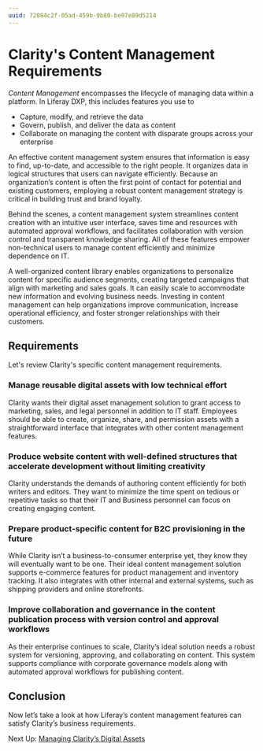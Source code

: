 ```yaml
---
uuid: 72084c2f-05ad-459b-9b80-be97e89d5214
---
```

# Clarity's Content Management Requirements
<!--TASK: Reconsider article name.-->

*Content Management* encompasses the lifecycle of managing data within a platform. In Liferay DXP, this includes features you use to

- Capture, modify, and retrieve the data
- Govern, publish, and deliver the data as content
- Collaborate on managing the content with disparate groups across your enterprise

An effective content management system ensures that information is easy to find, up-to-date, and accessible to the right people. It organizes data in logical structures that users can navigate efficiently. Because an organization’s content is often the first point of contact for potential and existing customers, employing a robust content management strategy is critical in building trust and brand loyalty.

Behind the scenes, a content management system streamlines content creation with an intuitive user interface, saves time and resources with automated approval workflows, and facilitates collaboration with version control and transparent knowledge sharing. All of these features empower non-technical users to manage content efficiently and minimize dependence on IT.

A well-organized content library enables organizations to personalize content for specific audience segments, creating targeted campaigns that align with marketing and sales goals. It can easily scale to accommodate new information and evolving business needs. Investing in content management can help organizations improve communication, increase operational efficiency, and foster stronger relationships with their customers.

## Requirements

Let's review Clarity's specific content management requirements.

### Manage reusable digital assets with low technical effort

Clarity wants their digital asset management solution to grant access to marketing, sales, and legal personnel in addition to IT staff. Employees should be able to create, organize, share, and permission assets with a straightforward interface that integrates with other content management features. 

### Produce website content with well-defined structures that accelerate development without limiting creativity

Clarity understands the demands of authoring content efficiently for both writers and editors. They want to minimize the time spent on tedious or repetitive tasks so that their IT and Business personnel can focus on creating engaging content. 

### Prepare product-specific content for B2C provisioning in the future

While Clarity isn’t a business-to-consumer enterprise yet, they know they will eventually want to be one. Their ideal content management solution supports e-commerce features for product management and inventory tracking. It also integrates with other internal and external systems, such as shipping providers and online storefronts.

### Improve collaboration and governance in the content publication process with version control and approval workflows

As their enterprise continues to scale, Clarity’s ideal solution needs a robust system for versioning, approving, and collaborating on content. This system supports compliance with corporate governance models along with automated approval workflows for publishing content.

<!--TASK: Add a requirement related to building forms with objects. Emphasize users interacting with site to fill out forms (e.g., the Contact Us form)-->

## Conclusion

Now let’s take a look at how Liferay’s content management features can satisfy Clarity’s business requirements.

Next Up: [Managing Clarity’s Digital Assets](./managing-claritys-digital-assets.md)
